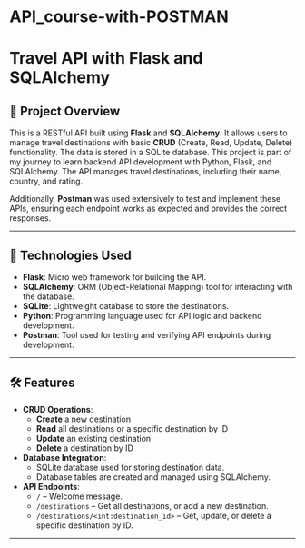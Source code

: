 # API_course-with-POSTMAN



# **Travel API with Flask and SQLAlchemy**

## 🚀 **Project Overview**

This is a RESTful API built using **Flask** and **SQLAlchemy**. It allows users to manage travel destinations with basic **CRUD** (Create, Read, Update, Delete) functionality. The data is stored in a SQLite database. This project is part of my journey to learn backend API development with Python, Flask, and SQLAlchemy. The API manages travel destinations, including their name, country, and rating.

Additionally, **Postman** was used extensively to test and implement these APIs, ensuring each endpoint works as expected and provides the correct responses.

---

## 📜 **Technologies Used**

- **Flask**: Micro web framework for building the API.
- **SQLAlchemy**: ORM (Object-Relational Mapping) tool for interacting with the database.
- **SQLite**: Lightweight database to store the destinations.
- **Python**: Programming language used for API logic and backend development.
- **Postman**: Tool used for testing and verifying API endpoints during development.

---

## 🛠️ **Features**

- **CRUD Operations**: 
  - **Create** a new destination
  - **Read** all destinations or a specific destination by ID
  - **Update** an existing destination
  - **Delete** a destination by ID
- **Database Integration**: 
  - SQLite database used for storing destination data.
  - Database tables are created and managed using SQLAlchemy.
- **API Endpoints**:
  - `/` – Welcome message.
  - `/destinations` – Get all destinations, or add a new destination.
  - `/destinations/<int:destination_id>` – Get, update, or delete a specific destination by ID.

---
